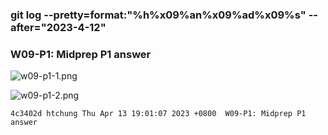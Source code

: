 ### git log --pretty=format:"%h%x09%an%x09%ad%x09%s" --after="2023-4-12"

### W09-P1: Midprep P1 answer
 
![w09-p1-1.png](https://casmvaldsmrrajnyisdj.supabase.co/storage/v1/object/public/demo-64/md_1N_img/w09-p1-1.png)
 
![w09-p1-2.png](https://casmvaldsmrrajnyisdj.supabase.co/storage/v1/object/public/demo-64/md_1N_img/w09-p1-2.png)
 
```
4c3402d htchung Thu Apr 13 19:01:07 2023 +0800  W09-P1: Midprep P1 answer
```